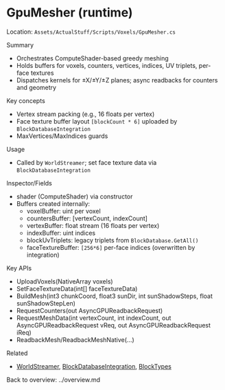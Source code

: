 # GpuMesher (runtime)

Location: `Assets/ActualStuff/Scripts/Voxels/GpuMesher.cs`

Summary
- Orchestrates ComputeShader-based greedy meshing
- Holds buffers for voxels, counters, vertices, indices, UV triplets, per-face textures
- Dispatches kernels for ±X/±Y/±Z planes; async readbacks for counters and geometry

Key concepts
- Vertex stream packing (e.g., 16 floats per vertex)
- Face texture buffer layout `[blockCount * 6]` uploaded by `BlockDatabaseIntegration`
- MaxVertices/MaxIndices guards

Usage
- Called by `WorldStreamer`; set face texture data via `BlockDatabaseIntegration`

Inspector/Fields
- shader (ComputeShader) via constructor
- Buffers created internally:
	- voxelBuffer: uint per voxel
	- countersBuffer: [vertexCount, indexCount]
	- vertexBuffer: float stream (16 floats per vertex)
	- indexBuffer: uint indices
	- blockUvTriplets: legacy triplets from `BlockDatabase.GetAll()`
	- faceTextureBuffer: `[256*6]` per-face indices (overwritten by integration)

Key APIs
- UploadVoxels(NativeArray<byte> voxels)
- SetFaceTextureData(int[] faceTextureData)
- BuildMesh(int3 chunkCoord, float3 sunDir, int sunShadowSteps, float sunShadowStepLen)
- RequestCounters(out AsyncGPUReadbackRequest)
- RequestMeshData(int vertexCount, int indexCount, out AsyncGPUReadbackRequest vReq, out AsyncGPUReadbackRequest iReq)
- ReadbackMesh/ReadbackMeshNative(...)

Related
- [WorldStreamer](world-streamer.md), [BlockDatabaseIntegration](block-database-integration.md), [BlockTypes](block-types.md)

Back to overview: ../overview.md
